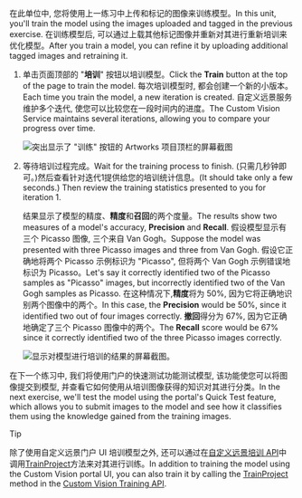 <span data-ttu-id="a59e1-101">在此单位中, 您将使用上一练习中上传和标记的图像来训练模型。</span><span class="sxs-lookup"><span data-stu-id="a59e1-101">In this unit, you'll train the model using the images uploaded and tagged in the previous exercise.</span></span> <span data-ttu-id="a59e1-102">在训练模型后, 可以通过上载其他标记图像并重新对其进行重新培训来优化模型。</span><span class="sxs-lookup"><span data-stu-id="a59e1-102">After you train a model, you can refine it by uploading additional tagged images and retraining it.</span></span>

1. <span data-ttu-id="a59e1-103">单击页面顶部的 "**培训**" 按钮以培训模型。</span><span class="sxs-lookup"><span data-stu-id="a59e1-103">Click the **Train** button at the top of the page to train the model.</span></span> <span data-ttu-id="a59e1-104">每次培训模型时, 都会创建一个新的小版本。</span><span class="sxs-lookup"><span data-stu-id="a59e1-104">Each time you train the model, a new iteration is created.</span></span> <span data-ttu-id="a59e1-105">自定义远景服务维护多个迭代, 使您可以比较您在一段时间内的进度。</span><span class="sxs-lookup"><span data-stu-id="a59e1-105">The Custom Vision Service maintains several iterations, allowing you to compare your progress over time.</span></span>

    ![突出显示了 "训练" 按钮的 Artworks 项目顶栏的屏幕截图](../media/2-portal-click-train.png)

1. <span data-ttu-id="a59e1-107">等待培训过程完成。</span><span class="sxs-lookup"><span data-stu-id="a59e1-107">Wait for the training process to finish.</span></span> <span data-ttu-id="a59e1-108">(只需几秒钟即可。)然后查看针对迭代1提供给您的培训统计信息。</span><span class="sxs-lookup"><span data-stu-id="a59e1-108">(It should take only a few seconds.) Then review the training statistics presented to you for iteration 1.</span></span> 

    <span data-ttu-id="a59e1-109">结果显示了模型的精度、**精度**和**召回**的两个度量。</span><span class="sxs-lookup"><span data-stu-id="a59e1-109">The results show two measures of a model's accuracy, **Precision** and **Recall**.</span></span> <span data-ttu-id="a59e1-110">假设模型显示有三个 Picasso 图像, 三个来自 Van Gogh。</span><span class="sxs-lookup"><span data-stu-id="a59e1-110">Suppose the model was presented with three Picasso images and three from Van Gogh.</span></span> <span data-ttu-id="a59e1-111">假设它正确地将两个 Picasso 示例标识为 "Picasso", 但将两个 Van Gogh 示例错误地标识为 Picasso。</span><span class="sxs-lookup"><span data-stu-id="a59e1-111">Let's say it correctly identified two of the Picasso samples as "Picasso" images, but incorrectly identified two of the Van Gogh samples as Picasso.</span></span> <span data-ttu-id="a59e1-112">在这种情况下,**精度**将为 50%, 因为它将正确地识别两个图像中的两个。</span><span class="sxs-lookup"><span data-stu-id="a59e1-112">In this case, the **Precision** would be 50%, since it identified two out of four images correctly.</span></span> <span data-ttu-id="a59e1-113">**撤回**得分为 67%, 因为它正确地确定了三个 Picasso 图像中的两个。</span><span class="sxs-lookup"><span data-stu-id="a59e1-113">The **Recall** score would be 67% since it correctly identified two of the three Picasso images correctly.</span></span>

    ![显示对模型进行培训的结果的屏幕截图。](../media/2-portal-train-complete.png)

<span data-ttu-id="a59e1-116">在下一个练习中, 我们将使用门户的快速测试功能测试模型, 该功能使您可以将图像提交到模型, 并查看它如何使用从培训图像获得的知识对其进行分类。</span><span class="sxs-lookup"><span data-stu-id="a59e1-116">In the next exercise, we'll test the model using the portal's Quick Test feature, which allows you to submit images to the model and see how it classifies them using the knowledge gained from the training images.</span></span>

> [!TIP]
> <span data-ttu-id="a59e1-117">除了使用自定义远景门户 UI 培训模型之外, 还可以通过在[自定义远景培训 API](https://southcentralus.dev.cognitive.microsoft.com/docs/services/d9a10a4a5f8549599f1ecafc435119fa/operations/58d5835bc8cb231380095be3)中调用[TrainProject](https://southcentralus.dev.cognitive.microsoft.com/docs/services/d9a10a4a5f8549599f1ecafc435119fa/operations/58d5835bc8cb231380095bed)方法来对其进行训练。</span><span class="sxs-lookup"><span data-stu-id="a59e1-117">In addition to training the model using the Custom Vision portal UI, you can also train it by calling the [TrainProject](https://southcentralus.dev.cognitive.microsoft.com/docs/services/d9a10a4a5f8549599f1ecafc435119fa/operations/58d5835bc8cb231380095bed) method in the [Custom Vision Training API](https://southcentralus.dev.cognitive.microsoft.com/docs/services/d9a10a4a5f8549599f1ecafc435119fa/operations/58d5835bc8cb231380095be3).</span></span>